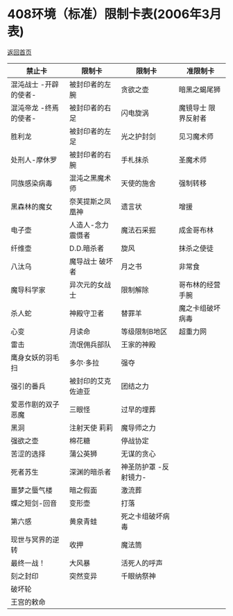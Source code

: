 # 408环境（标准）限制卡表(2006年3月表)

[返回首页](../../index.html)

| 禁止卡                | 限制卡             | 限制卡              |准限制卡              |
| --------------------- | ------------------ | --------------------- | ------------------- |
| 混沌战士 -开辟的使者- | 被封印者的左腕     | 贪欲之壶              | 暗黑之蝎尾狮        |
| 混沌帝龙 -终焉的使者- | 被封印者的右足     | 闪电旋涡              | 魔镜导士 限界反射者 |
| 胜利龙                | 被封印者的左足     | 光之护封剑            | 见习魔术师          |
| 处刑人-摩休罗         | 被封印者的右腕     | 手札抹杀              | 圣魔术师            |
| 同族感染病毒          | 混沌之黑魔术师     | 天使的施舍            | 强制转移            |
| 黑森林的魔女          | 奈芙提斯之凤凰神   | 遗言状                | 增援                |
| 电子壶                | 人造人-念力震慑者  | 魔法石采掘            | 成金哥布林          |
| 纤维壶                | D.D.暗杀者         | 旋风                  | 抹杀之使徒          |
| 八汰乌                | 魔导战士 破坏者    | 月之书                | 非常食              |
| 魔导科学家            | 异次元的女战士     | 限制解除              | 哥布林的经营手腕    |
| 杀人蛇                | 神殿守卫者         | 替罪羊                | 魔之卡组破坏病毒    |
| 心变                  | 月读命             | 等级限制B地区         | 超重力网            |
| 雷击                  | 流氓佣兵部队       | 王家的神殿            |                     |
| 鹰身女妖的羽毛扫      | 多尔·多拉          | 强夺                  |                     |
| 强引的番兵            | 被封印的艾克佐迪亚 | 团结之力              |                     |
| 爱恶作剧的双子恶魔    | 三眼怪             | 过早的埋葬            |                     |
| 黑洞                  | 注射天使 莉莉      | 魔导师之力            |                     |
| 强欲之壶              | 棉花糖             | 停战协定              |                     |
| 苦涩的选择            | 蒲公英狮           | 无谋的贪心            |                     |
| 死者苏生              | 深渊的暗杀者       | 神圣防护罩 -反射镜力- |                     |
| 噩梦之蜃气楼          | 暗之假面           | 激流葬                |                     |
| 蝶之短剑-回音         | 变形壶             | 打落                  |                     |
| 第六感                | 黄泉青蛙           | 死之卡组破坏病毒      |                     |
| 现世与冥界的逆转      | 收押               | 魔法筒                |                     |
| 最终一战！            | 大风暴             | 活死人的呼声          |                     |
| 刻之封印              | 突然变异           | 千眼纳祭神            |                     |
| 破坏轮                |                    |                       |                     |
| 王宫的敕命            |                    |                       |                     |